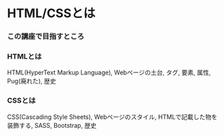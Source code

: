 # HTML/CSSとは

### この講座で目指すところ

### HTMLとは 
HTML(HyperText Markup Language), Webページの土台, タグ, 要素, 属性, Pug(廃れた), 歴史

### CSSとは
CSS(Cascading Style Sheets), Webページのスタイル, HTMLで記載した物を装飾する, SASS, Bootstrap, 歴史

